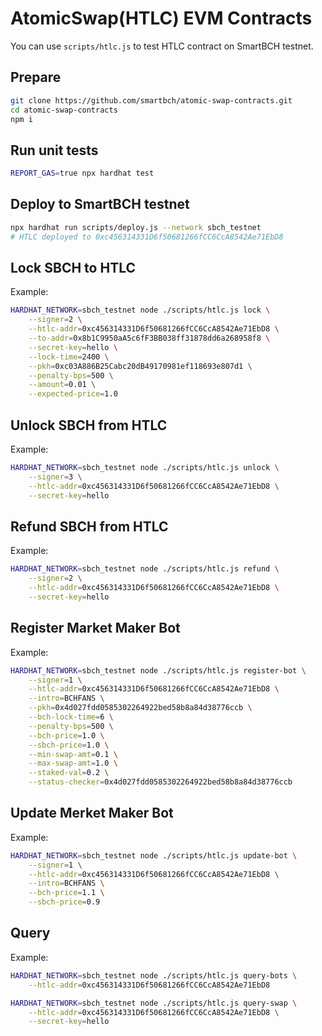 # AtomicSwap(HTLC) EVM Contracts

You can use `scripts/htlc.js`  to test HTLC contract on SmartBCH testnet.



## Prepare

```bash
git clone https://github.com/smartbch/atomic-swap-contracts.git
cd atomic-swap-contracts
npm i
```



## Run unit tests

```bash
REPORT_GAS=true npx hardhat test
```



## Deploy to SmartBCH testnet

```bash
npx hardhat run scripts/deploy.js --network sbch_testnet
# HTLC deployed to 0xc456314331D6f50681266fCC6CcA8542Ae71EbD8
```



## Lock SBCH to HTLC

Example:

```bash
HARDHAT_NETWORK=sbch_testnet node ./scripts/htlc.js lock \
	--signer=2 \
	--htlc-addr=0xc456314331D6f50681266fCC6CcA8542Ae71EbD8 \
	--to-addr=0x8b1C9950aA5c6fF3BB038ff31878dd6a268958f8 \
	--secret-key=hello \
	--lock-time=2400 \
	--pkh=0xc03A886B25Cabc20dB49170981ef118693e807d1 \
	--penalty-bps=500 \
	--amount=0.01 \
	--expected-price=1.0
```



## Unlock SBCH from HTLC

Example:

```bash
HARDHAT_NETWORK=sbch_testnet node ./scripts/htlc.js unlock \
	--signer=3 \
	--htlc-addr=0xc456314331D6f50681266fCC6CcA8542Ae71EbD8 \
	--secret-key=hello
```



## Refund SBCH from HTLC

Example:

```bash
HARDHAT_NETWORK=sbch_testnet node ./scripts/htlc.js refund \
	--signer=2 \
	--htlc-addr=0xc456314331D6f50681266fCC6CcA8542Ae71EbD8 \
	--secret-key=hello
```



## Register Market Maker Bot

Example:

```bash
HARDHAT_NETWORK=sbch_testnet node ./scripts/htlc.js register-bot \
	--signer=1 \
	--htlc-addr=0xc456314331D6f50681266fCC6CcA8542Ae71EbD8 \
	--intro=BCHFANS \
	--pkh=0x4d027fdd0585302264922bed58b8a84d38776ccb \
	--bch-lock-time=6 \
	--penalty-bps=500 \
	--bch-price=1.0 \
	--sbch-price=1.0 \
	--min-swap-amt=0.1 \
	--max-swap-amt=1.0 \
	--staked-val=0.2 \
	--status-checker=0x4d027fdd0585302264922bed58b8a84d38776ccb
```



## Update Merket Maker Bot

Example:

```bash
HARDHAT_NETWORK=sbch_testnet node ./scripts/htlc.js update-bot \
	--signer=1 \
	--htlc-addr=0xc456314331D6f50681266fCC6CcA8542Ae71EbD8 \
	--intro=BCHFANS \
	--bch-price=1.1 \
	--sbch-price=0.9
```



## Query

Example:

```bash
HARDHAT_NETWORK=sbch_testnet node ./scripts/htlc.js query-bots \
	--htlc-addr=0xc456314331D6f50681266fCC6CcA8542Ae71EbD8

HARDHAT_NETWORK=sbch_testnet node ./scripts/htlc.js query-swap \
	--htlc-addr=0xc456314331D6f50681266fCC6CcA8542Ae71EbD8 \
	--secret-key=hello
```



